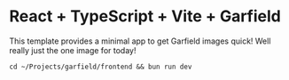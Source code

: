 # React + TypeScript + Vite + Garfield

This template provides a minimal app to get Garfield images quick!  Well really just the one image for today!

`cd ~/Projects/garfield/frontend && bun run dev`
